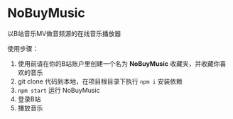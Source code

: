 # NoBuyMusic

以B站音乐MV做音频源的在线音乐播放器

使用步骤：
1. 使用前请在你的B站账户里创建一个名为 **NoBuyMusic** 收藏夹，并收藏你喜欢的音乐
2. git clone 代码到本地，在项目根目录下执行 `npm i` 安装依赖
3. `npm start` 运行 NoBuyMusic
4. 登录B站
5. 播放音乐
